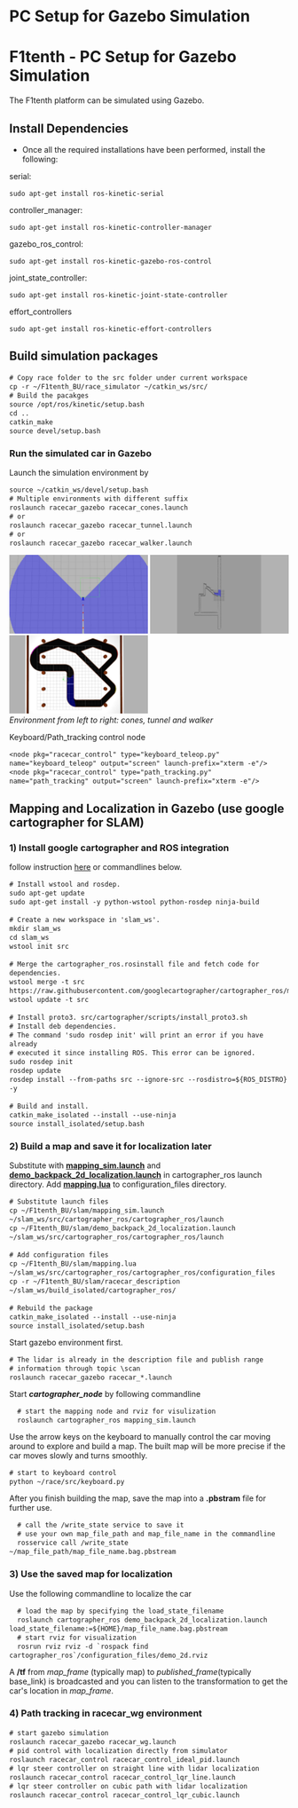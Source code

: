 # PC Setup for Gazebo Simulation

# F1tenth - PC Setup for Gazebo Simulation

The F1tenth platform can be simulated using Gazebo. 

## Install Dependencies

* Once all the required installations have been performed, install the following:

serial:

``` 
sudo apt-get install ros-kinetic-serial
```
controller_manager:

``` 
sudo apt-get install ros-kinetic-controller-manager
```
gazebo_ros_control:

``` 
sudo apt-get install ros-kinetic-gazebo-ros-control
```
joint_state_controller:

``` 
sudo apt-get install ros-kinetic-joint-state-controller 
```
effort_controllers

``` 
sudo apt-get install ros-kinetic-effort-controllers
```

## Build simulation packages
    # Copy race folder to the src folder under current workspace
    cp -r ~/F1tenth_BU/race_simulator ~/catkin_ws/src/
    # Build the pacakges
    source /opt/ros/kinetic/setup.bash
    cd ..
    catkin_make
    source devel/setup.bash

### Run the simulated car in Gazebo

Launch the simulation environment by

    source ~/catkin_ws/devel/setup.bash
    # Multiple environments with different suffix
    roslaunch racecar_gazebo racecar_cones.launch
    # or
    roslaunch racecar_gazebo racecar_tunnel.launch
    # or
    roslaunch racecar_gazebo racecar_walker.launch
<p float="left">
<img src="./env_pics/racecar_cones.jpg" alt="Cones Environment" width="250"/>
<img src="./env_pics/racecar_tunnel.jpg" alt="Tunnel Environment" width="250"/>
<img src="./env_pics/racecar_walker.jpg" alt="Walker Environment" width="250"/>
<br>
<em>Environment from left to right: cones, tunnel and walker</em>
</p>



    
Keyboard/Path_tracking control node

    <node pkg="racecar_control" type="keyboard_teleop.py" name="keyboard_teleop" output="screen" launch-prefix="xterm -e"/>
    <node pkg="racecar_control" type="path_tracking.py" name="path_tracking" output="screen" launch-prefix="xterm -e"/>

## Mapping and Localization in Gazebo (use google cartographer for SLAM)

### 1) Install google cartographer and ROS integration
follow instruction [here](https://google-cartographer-ros.readthedocs.io/en/latest/) or commandlines below.

    # Install wstool and rosdep. 
    sudo apt-get update 
    sudo apt-get install -y python-wstool python-rosdep ninja-build 
    
    # Create a new workspace in 'slam_ws'. 
    mkdir slam_ws 
    cd slam_ws 
    wstool init src 
    
    # Merge the cartographer_ros.rosinstall file and fetch code for dependencies. 
    wstool merge -t src https://raw.githubusercontent.com/googlecartographer/cartographer_ros/master/cartographer_ros.rosinstall 
    wstool update -t src 
    
    # Install proto3. src/cartographer/scripts/install_proto3.sh 
    # Install deb dependencies.  
    # The command 'sudo rosdep init' will print an error if you have already  
    # executed it since installing ROS. This error can be ignored. 
    sudo rosdep init 
    rosdep update 
    rosdep install --from-paths src --ignore-src --rosdistro=${ROS_DISTRO} -y 
    
    # Build and install. 
    catkin_make_isolated --install --use-ninja 
    source install_isolated/setup.bash

### 2) Build a map and save it for localization later
Substitute with **[mapping_sim.launch](https://github.com/JmfanBU/F1tenth_BU/blob/master/slam/mapping_sim.launch)** and **[demo\_backpack\_2d\_localization.launch](https://github.com/JmfanBU/F1tenth_BU/blob/master/slam/demo_backpack_2d_localization.launch)** in cartographer\_ros launch directory. Add **[mapping.lua](mapping.lua)** to configuration_files directory.

    # Substitute launch files
    cp ~/F1tenth_BU/slam/mapping_sim.launch ~/slam_ws/src/cartographer_ros/cartographer_ros/launch
    cp ~/F1tenth_BU/slam/demo_backpack_2d_localization.launch ~/slam_ws/src/cartographer_ros/cartographer_ros/launch
    
    # Add configuration files
    cp ~/F1tenth_BU/slam/mapping.lua ~/slam_ws/src/cartographer_ros/cartographer_ros/configuration_files
    cp -r ~/F1tenth_BU/slam/racecar_description ~/slam_ws/build_isolated/cartographer_ros/
    
    # Rebuild the package
    catkin_make_isolated --install --use-ninja 
    source install_isolated/setup.bash
    
Start gazebo environment first.
    
    # The lidar is already in the description file and publish range
    # information through topic \scan
    roslaunch racecar_gazebo racecar_*.launch
    
Start ***cartographer\_node*** by following commandline

      # start the mapping node and rviz for visulization
      roslaunch cartographer_ros mapping_sim.launch
   
Use the arrow keys on the keyboard to manually control the car moving around to explore and build a map. The built map will be more precise if the car moves slowly and turns smoothly.

    # start to keyboard control 
    python ~/race/src/keyboard.py
    

After you finish building the map, save the map into a **.pbstram** file for further use. 

      # call the /write_state service to save it
      # use your own map_file_path and map_file_name in the commandline
      rosservice call /write_state ~/map_file_path/map_file_name.bag.pbstream
### 3) Use the saved map for localization
Use the following commandline to localize the car

      # load the map by specifying the load_state_filename 
      roslaunch cartographer_ros demo_backpack_2d_localization.launch    load_state_filename:=${HOME}/map_file_name.bag.pbstream
      # start rviz for visualization
      rosrun rviz rviz -d `rospack find cartographer_ros`/configuration_files/demo_2d.rviz
 A **/tf** from *map\_frame* (typically map) to *published\_frame*(typically base_link) is broadcasted and you can listen to the transformation to get the car's location in *map\_frame*.
 
 ### 4) Path tracking in racecar_wg environment
    # start gazebo simulation
    roslaunch racecar_gazebo racecar_wg.launch
    # pid control with localization directly from simulator
    roslaunch racecar_control racecar_control_ideal_pid.launch
    # lqr steer controller on straight line with lidar localization
    roslaunch racecar_control racecar_control_lqr_line.launch
    # lqr steer controller on cubic path with lidar localization
    roslaunch racecar_control racecar_control_lqr_cubic.launch
